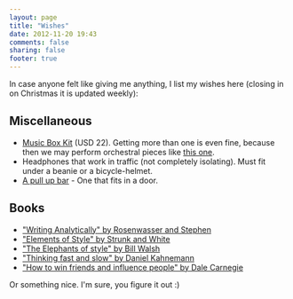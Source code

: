 ```yaml
---
layout: page
title: "Wishes"
date: 2012-11-20 19:43
comments: false
sharing: false
footer: true
---
```


In case anyone felt like giving me anything, I list my wishes here (closing in on Christmas it is updated weekly):

Miscellaneous
-------------

- [Music Box Kit](http://www.kikkerland.com/products/make-your-own-music-box-kit/) (USD 22). Getting more than one is even fine, because then we may perform orchestral pieces like [this one](https://www.youtube.com/watch?v=3a9wWRxYSko).
- Headphones that work in traffic (not completely isolating). Must fit under a beanie or a bicycle-helmet.
- [A pull up bar](http://www.amazon.com/gp/product/B012I4NSMM/ref=s9_top_hd_bw_g200_i5?pf_rd_m=ATVPDKIKX0DER&pf_rd_s=merchandised-search-2&pf_rd_r=1QB60TXJEQK82S63HJYC&pf_rd_t=101&pf_rd_p=77b9e727-3844-3e7b-b75e-2a06ec7f4c9a%2F58122d87-160d-315a-9d83-e0706f28c7db&pf_rd_i=3408471) - One that fits in a door. 

<!--
Computer
--------
-->
<!--
* [A Microsoft Kinect](http://www.google.com/products/catalog?q=buy+kinect&hl=en&prmd=ivsun&resnum=1&biw=1280&bih=703&um=1&ie=UTF-8&cid=6853633111128295882&ei=ud8ITYeRK8aXOrzZlbEE&sa=X&oi=product_catalog_result&ct=result&resnum=1&ved=0CEsQ8wIwAA#) that is only the Kinect, no Xbox please (DKK 1199).

DVDs
----
-->

Books
-----

- ["Writing Analytically" by Rosenwasser and Stephen](http://www.amazon.co.uk/Writing-Analytically-David-Rosenwasser/dp/1285436504/ref=sr_1_1?s=digital-text&ie=UTF8&qid=1449658310&sr=8-1&keywords=Writing+analytically)
- ["Elements of Style" by Strunk and White](http://www.amazon.de/Elements-Style-E-B-White/dp/020530902X/ref=sr_1_1?s=books-intl-de&ie=UTF8&qid=1447606073&sr=1-1&keywords=Elements+of+style)
- ["The Elephants of style" by Bill Walsh](http://www.amazon.de/The-Elephants-Style-Trunkload-Contemporary/dp/0071422684%3FSubscriptionId%3DAKIAILSHYYTFIVPWUY6Q%26tag%3Dduc02-21%26linkCode%3Dxm2%26camp%3D2025%26creative%3D165953%26creativeASIN%3D0071422684)
- ["Thinking fast and slow" by Daniel Kahnemann](http://www.amazon.de/Thinking-Fast-Slow-Daniel-Kahneman/dp/0141033576/ref=sr_1_1?ie=UTF8&qid=1447662455&sr=8-1&keywords=Thinking+fast+and+slow)
- ["How to win friends and influence people" by Dale Carnegie](http://www.amazon.de/How-Win-Friends-Influence-People/dp/1439199191/ref=pd_sim_14_3?ie=UTF8&dpID=51UGaSpCgkL&dpSrc=sims&preST=_AC_UL160_SR96%2C160_&refRID=0QX521ZCFQ3B6CY7M812)


Or something nice. I'm sure, you figure it out :)
